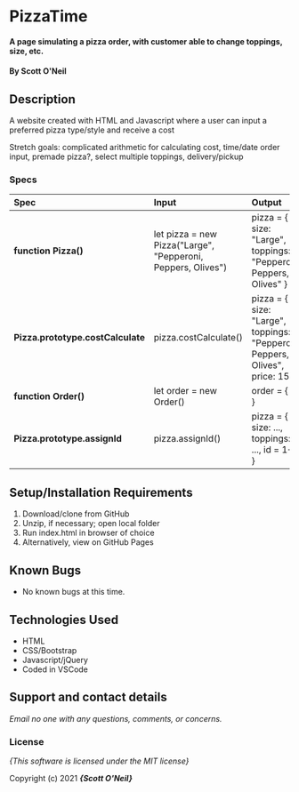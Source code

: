 # PizzaTime

#### A page simulating a pizza order, with customer able to change toppings, size, etc.
#### By **Scott O'Neil**

## Description

A website created with HTML and Javascript where a user can input a preferred pizza type/style and receive a cost

Stretch goals: complicated arithmetic for calculating cost, time/date order input, premade pizza?, select multiple toppings, delivery/pickup


### Specs
| Spec | Input | Output |
| :-------------     | :------------- | :------------- |
| **function Pizza()** | let pizza = new Pizza("Large", "Pepperoni, Peppers, Olives") | pizza = { size: "Large", toppings: "Pepperoni, Peppers, Olives" } |
| **Pizza.prototype.costCalculate** | pizza.costCalculate() | pizza = { size: "Large", toppings: "Pepperoni, Peppers, Olives", price: 15} |
| **function Order()** | let order = new Order() | order = { ... } |
| **Pizza.prototype.assignId** | pizza.assignId() | pizza = { size: ..., toppings: ..., id = 1++ } |

## Setup/Installation Requirements

1. Download/clone from GitHub
2. Unzip, if necessary; open local folder
3. Run index.html in browser of choice
4. Alternatively, view on GitHub Pages

## Known Bugs
* No known bugs at this time.

## Technologies Used
* HTML
* CSS/Bootstrap
* Javascript/jQuery
* Coded in VSCode

## Support and contact details

_Email no one with any questions, comments, or concerns._

### License

*{This software is licensed under the MIT license}*

Copyright (c) 2021 **_{Scott O'Neil}_**